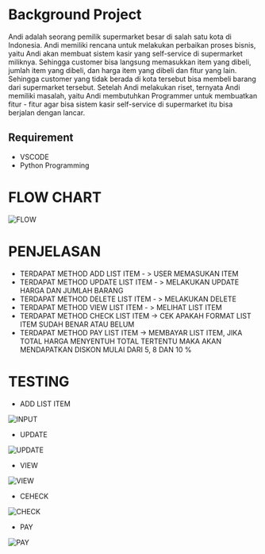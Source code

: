 # Background Project

Andi adalah seorang pemilik supermarket besar di salah satu kota di Indonesia. Andi memiliki
rencana untuk melakukan perbaikan proses bisnis, yaitu Andi akan membuat sistem kasir yang
self-service di supermarket miliknya. Sehingga customer bisa langsung memasukkan item yang
dibeli, jumlah item yang dibeli, dan harga item yang dibeli dan fitur yang lain.
Sehingga customer yang tidak berada di kota tersebut bisa membeli barang dari supermarket
tersebut. Setelah Andi melakukan riset, ternyata Andi memiliki masalah, yaitu Andi
membutuhkan Programmer untuk membuatkan fitur - fitur agar bisa sistem kasir self-service di
supermarket itu bisa berjalan dengan lancar.

## Requirement 
  - VSCODE
  - Python Programming
  
# FLOW CHART

![FLOW](https://user-images.githubusercontent.com/116862353/213507132-bd018110-4be1-441c-a57a-4a0ec9bc5de7.png)

# PENJELASAN
  - TERDAPAT METHOD ADD LIST ITEM - > USER MEMASUKAN ITEM
  - TERDAPAT METHOD UPDATE LIST ITEM - > MELAKUKAN UPDATE HARGA DAN JUMLAH BARANG
  - TERDAPAT METHOD DELETE LIST ITEM  - > MELAKUKAN DELETE
  - TERDAPAT METHOD VIEW LIST ITEM - > MELIHAT LIST ITEM
  - TERDAPAT METHOD CHECK LIST ITEM -> CEK APAKAH FORMAT LIST ITEM SUDAH BENAR ATAU BELUM 
  - TERDAPAT METHOD PAY LIST ITEM -> MEMBAYAR LIST ITEM, JIKA TOTAL HARGA MENYENTUH TOTAL TERTENTU MAKA AKAN MENDAPATKAN DISKON MULAI DARI 5, 8 DAN 10 %

# TESTING
  - ADD LIST ITEM

![INPUT](https://user-images.githubusercontent.com/116862353/213503565-c56a9886-1892-4941-882c-ede650c2aa05.png)

  - UPDATE
 
![UPDATE](https://user-images.githubusercontent.com/116862353/213504048-31067f46-dca2-4c21-9d07-6d5893839131.png)

  - VIEW
  
![VIEW](https://user-images.githubusercontent.com/116862353/213504089-f6da1b23-557a-4f55-8dfc-62b8046690e0.png)

  - CEHECK
 
![CHECK](https://user-images.githubusercontent.com/116862353/213504129-3a6c40d0-3bec-4a80-8ee8-55730420bcaf.png)

  - PAY
  
![PAY](https://user-images.githubusercontent.com/116862353/213504180-6482a5d9-5662-4260-a448-6cf4b3db82fe.png)
